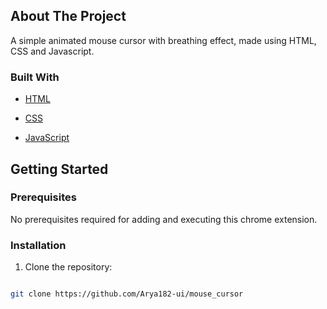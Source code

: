 

## About The Project

A simple animated mouse cursor with breathing effect, made using HTML, CSS and Javascript. 


### Built With

  

* [HTML](https://developer.mozilla.org/en-US/docs/Web/HTML)

* [CSS](https://developer.mozilla.org/en-US/docs/Web/CSS)

* [JavaScript](https://www.javascript.com/)

  

  

## Getting Started

### Prerequisites

No prerequisites required for adding and executing this chrome extension.

### Installation

  

1. Clone the repository:

```sh

git clone https://github.com/Arya182-ui/mouse_cursor

```
